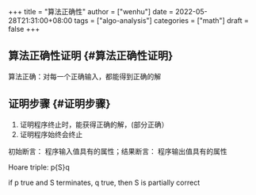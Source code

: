 +++
title = "算法正确性"
author = ["wenhu"]
date = 2022-05-28T21:31:00+08:00
tags = ["algo-analysis"]
categories = ["math"]
draft = false
+++

## 算法正确性证明 {#算法正确性证明}

算法正确：对每一个正确输入，都能得到正确的解


## 证明步骤 {#证明步骤}

1.  证明程序终止时，能获得正确的解，(部分正确）
2.  证明程序始终会终止

初始断言： 程序输入值具有的属性；结果断言： 程序输出值具有的属性

Hoare triple:  p{S}q

if p true and S terminates, q true, then S is partially correct
